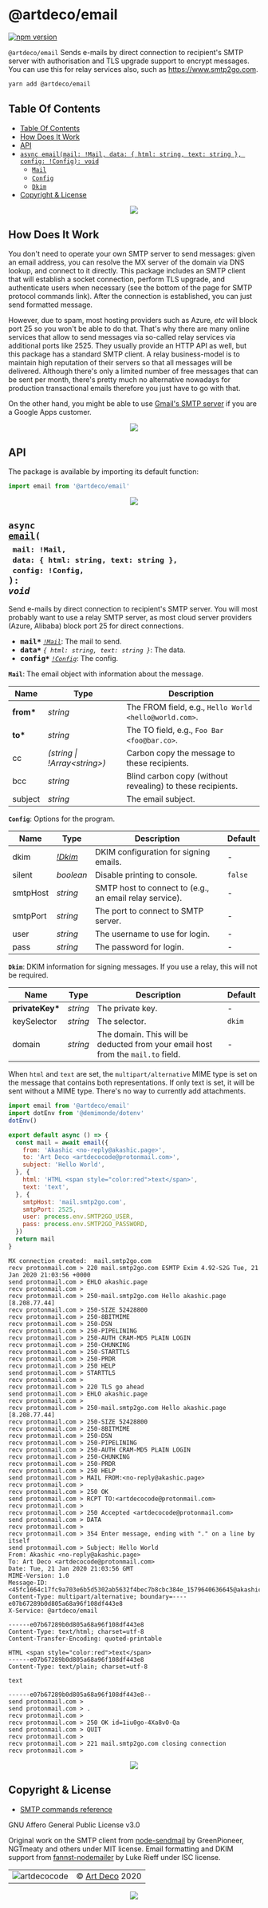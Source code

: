 # @artdeco/email

[![npm version](https://badge.fury.io/js/%40artdeco%2Femail.svg)](https://www.npmjs.com/package/@artdeco/email)

`@artdeco/email` Sends e-mails by direct connection to recipient's SMTP server with authorisation and TLS upgrade support to encrypt messages. You can use this for relay services also, such as https://www.smtp2go.com.

```sh
yarn add @artdeco/email
```

## Table Of Contents

- [Table Of Contents](#table-of-contents)
- [How Does It Work](#how-does-it-work)
- [API](#api)
- [`async email(mail: !Mail, data: { html: string, text: string }, config: !Config): void`](#async-emailmail-maildata--html-string-text-string-config-config-void)
  * [`Mail`](#type-mail)
  * [`Config`](#type-config)
  * [`Dkim`](#type-dkim)
- [Copyright & License](#copyright--license)

<p align="center"><a href="#table-of-contents">
  <img src="/.documentary/section-breaks/0.svg?sanitize=true">
</a></p>

## How Does It Work

You don't need to operate your own SMTP server to send messages: given an email address, you can resolve the MX server of the domain via DNS lookup, and connect to it directly. This package includes an SMTP client that will establish a socket connection, perform TLS upgrade, and authenticate users when necessary (see the bottom of the page for SMTP protocol commands link). After the connection is established, you can just send formatted message.

However, due to spam, most hosting providers such as Azure, _etc_ will block port 25 so you won't be able to do that. That's why there are many online services that allow to send messages via so-called relay services via additional ports like 2525. They usually provide an HTTP API as well, but this package has a standard SMTP client. A relay business-model is to maintain high reputation of their servers so that all messages will be delivered. Although there's only a limited number of free messages that can be sent per month, there's pretty much no alternative nowadays for production transactional emails therefore you just have to go with that.

On the other hand, you might be able to use [Gmail's SMTP server](https://kinsta.com/knowledgebase/free-smtp-server/) if you are a Google Apps customer.

<p align="center"><a href="#table-of-contents">
  <img src="/.documentary/section-breaks/1.svg?sanitize=true">
</a></p>

## API

The package is available by importing its default function:

```js
import email from '@artdeco/email'
```

<p align="center"><a href="#table-of-contents">
  <img src="/.documentary/section-breaks/2.svg?sanitize=true">
</a></p>

## <code>async <ins>email</ins>(</code><sub><br/>&nbsp;&nbsp;`mail: !Mail,`<br/>&nbsp;&nbsp;`data: { html: string, text: string },`<br/>&nbsp;&nbsp;`config: !Config,`<br/></sub><code>): <i>void</i></code>
Send e-mails by direct connection to recipient's SMTP server.
You will most probably want to use a relay SMTP server, as most cloud server providers (Azure, Alibaba) block port 25 for direct connections.

 - <kbd><strong>mail*</strong></kbd> <em><code><a href="#type-mail" title="The email object with information about the message.">!Mail</a></code></em>: The mail to send.
 - <kbd><strong>data*</strong></kbd> <em>`{ html: string, text: string }`</em>: The data.
 - <kbd><strong>config*</strong></kbd> <em><code><a href="#type-config" title="Options for the program.">!Config</a></code></em>: The config.

__<a name="type-mail">`Mail`</a>__: The email object with information about the message.


|   Name    |                   Type                    |                        Description                         |
| --------- | ----------------------------------------- | ---------------------------------------------------------- |
| __from*__ | <em>string</em>                           | The FROM field, e.g., `Hello World <hello@world.com>`.     |
| __to*__   | <em>string</em>                           | The TO field, e.g., `Foo Bar <foo@bar.co>`.                |
| cc        | <em>(string \| !Array&lt;string&gt;)</em> | Carbon copy the message to these recipients.               |
| bcc       | <em>string</em>                           | Blind carbon copy (without revealing) to these recipients. |
| subject   | <em>string</em>                           | The email subject.                                         |


__<a name="type-config">`Config`</a>__: Options for the program.


|   Name   |                                                                 Type                                                                  |                       Description                       | Default |
| -------- | ------------------------------------------------------------------------------------------------------------------------------------- | ------------------------------------------------------- | ------- |
| dkim     | <em><a href="#type-dkim" title="DKIM information for signing messages. If you use a relay, this will not be required.">!Dkim</a></em> | DKIM configuration for signing emails.                  | -       |
| silent   | <em>boolean</em>                                                                                                                      | Disable printing to console.                            | `false` |
| smtpHost | <em>string</em>                                                                                                                       | SMTP host to connect to (e.g., an email relay service). | -       |
| smtpPort | <em>string</em>                                                                                                                       | The port to connect to SMTP server.                     | -       |
| user     | <em>string</em>                                                                                                                       | The username to use for login.                          | -       |
| pass     | <em>string</em>                                                                                                                       | The password for login.                                 | -       |


__<a name="type-dkim">`Dkim`</a>__: DKIM information for signing messages. If you use a relay, this will not be required.


|      Name       |      Type       |                                   Description                                    | Default |
| --------------- | --------------- | -------------------------------------------------------------------------------- | ------- |
| __privateKey*__ | <em>string</em> | The private key.                                                                 | -       |
| keySelector     | <em>string</em> | The selector.                                                                    | `dkim`  |
| domain          | <em>string</em> | The domain. This will be deducted from your email host from the `mail.to` field. | -       |

When `html` and `text` are set, the `multipart/alternative` MIME type is set on the message that contains both representations. If only text is set, it will be sent without a MIME type. There's no way to currently add attachments.

```js
import email from '@artdeco/email'
import dotEnv from '@demimonde/dotenv'
dotEnv()

export default async () => {
  const mail = await email({
    from: 'Akashic <no-reply@akashic.page>',
    to: 'Art Deco <artdecocode@protonmail.com>',
    subject: 'Hello World',
  }, {
    html: 'HTML <span style="color:red">text</span>',
    text: 'text',
  }, {
    smtpHost: 'mail.smtp2go.com',
    smtpPort: 2525,
    user: process.env.SMTP2GO_USER,
    pass: process.env.SMTP2GO_PASSWORD,
  })
  return mail
}
```
```
MX connection created:  mail.smtp2go.com
recv protonmail.com > 220 mail.smtp2go.com ESMTP Exim 4.92-S2G Tue, 21 Jan 2020 21:03:56 +0000
send protonmail.com > EHLO akashic.page
recv protonmail.com >
recv protonmail.com > 250-mail.smtp2go.com Hello akashic.page [8.208.77.44]
recv protonmail.com > 250-SIZE 52428800
recv protonmail.com > 250-8BITMIME
recv protonmail.com > 250-DSN
recv protonmail.com > 250-PIPELINING
recv protonmail.com > 250-AUTH CRAM-MD5 PLAIN LOGIN
recv protonmail.com > 250-CHUNKING
recv protonmail.com > 250-STARTTLS
recv protonmail.com > 250-PRDR
recv protonmail.com > 250 HELP
send protonmail.com > STARTTLS
recv protonmail.com >
recv protonmail.com > 220 TLS go ahead
send protonmail.com > EHLO akashic.page
recv protonmail.com >
recv protonmail.com > 250-mail.smtp2go.com Hello akashic.page [8.208.77.44]
recv protonmail.com > 250-SIZE 52428800
recv protonmail.com > 250-8BITMIME
recv protonmail.com > 250-DSN
recv protonmail.com > 250-PIPELINING
recv protonmail.com > 250-AUTH CRAM-MD5 PLAIN LOGIN
recv protonmail.com > 250-CHUNKING
recv protonmail.com > 250-PRDR
recv protonmail.com > 250 HELP
send protonmail.com > MAIL FROM:<no-reply@akashic.page>
recv protonmail.com >
recv protonmail.com > 250 OK
send protonmail.com > RCPT TO:<artdecocode@protonmail.com>
recv protonmail.com >
recv protonmail.com > 250 Accepted <artdecocode@protonmail.com>
send protonmail.com > DATA
recv protonmail.com >
recv protonmail.com > 354 Enter message, ending with "." on a line by itself
send protonmail.com > Subject: Hello World
From: Akashic <no-reply@akashic.page>
To: Art Deco <artdecocode@protonmail.com>
Date: Tue, 21 Jan 2020 21:03:56 GMT
MIME-Version: 1.0
Message-ID: <45fc1664c17fc9a703e6b5d5302ab5632f4bec7b8cbc384e_1579640636645@akashic.page>
Content-Type: multipart/alternative; boundary=----e07b67289b0d805a68a96f108df443e8
X-Service: @artdeco/email

------e07b67289b0d805a68a96f108df443e8
Content-Type: text/html; charset=utf-8
Content-Transfer-Encoding: quoted-printable

HTML <span style="color:red">text</span>
------e07b67289b0d805a68a96f108df443e8
Content-Type: text/plain; charset=utf-8

text

------e07b67289b0d805a68a96f108df443e8--
send protonmail.com >
send protonmail.com > .
recv protonmail.com >
recv protonmail.com > 250 OK id=1iu0go-4Xa8vO-Qa
send protonmail.com > QUIT
recv protonmail.com >
recv protonmail.com > 221 mail.smtp2go.com closing connection
recv protonmail.com >
```

<p align="center"><a href="#table-of-contents">
  <img src="/.documentary/section-breaks/3.svg?sanitize=true">
</a></p>

## Copyright & License

- [SMTP commands reference](https://www.samlogic.net/articles/smtp-commands-reference.htm)

GNU Affero General Public License v3.0

Original work on the SMTP client from [node-sendmail](https://github.com/guileen/node-sendmail) by GreenPioneer, NGTmeaty and others under MIT license. Email formatting and DKIM support from [fannst-nodemailer](http://npmjs.com/package/fannst-nodemailer) by Luke Rieff under ISC license.


<table>
  <tr>
    <td><img src="https://avatars3.githubusercontent.com/u/38815725?v=4&amp;s=100" alt="artdecocode"></td>
    <td>© <a href="https://www.artd.eco">Art Deco</a> 2020</td>
  </tr>
</table>

<p align="center"><a href="#table-of-contents">
  <img src="/.documentary/section-breaks/-1.svg?sanitize=true">
</a></p>